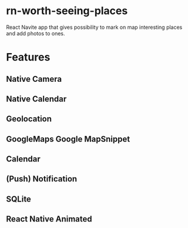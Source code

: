 # rn-worth-seeing-places
React Navite app that gives possibility to mark on map interesting places and add photos to ones.

# Features

## Native Camera

## Native Calendar

## Geolocation

## GoogleMaps Google MapSnippet

## Calendar

## (Push) Notification 

## SQLite

## React Native Animated